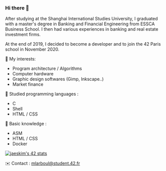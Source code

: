 ### Hi there 👋

After studying at the Shanghai International Studies University, I graduated with a master's degree in Banking and Financial Engineering from ESSCA Business School.
I then had various experiences in banking and real estate investment firms.

At the end of 2019, I decided to become a developer and to join the 42 Paris school in November 2020.

🧐 My interests: 
- Program architecture / Algorithms
- Computer hardware
- Graphic design softwares (Gimp, Inkscape..)
- Market finance

🧠 Studied programming languages : 
- C
- Shell
- HTML / CSS

🌱 Basic knowledge :
- ASM
- HTML / CSS
- Docker


[![jaeskim's 42 stats](https://badge42.herokuapp.com/api/stats/mlarboul?privacyName=true&privacyEmail=true)](https://github.com/UnDesSix)

✉️ Contact :
mlarboul@student.42.fr
